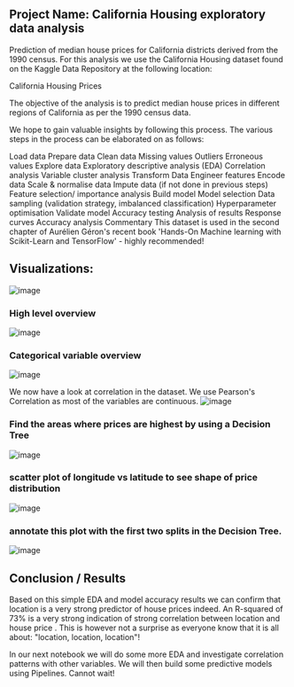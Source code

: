 ## Project Name: California Housing exploratory data analysis
Prediction of median house prices for California districts derived from the 1990 census.
For this analysis we use the California Housing dataset found on the Kaggle Data Repository at the following location:

California Housing Prices

The objective of the analysis is to predict median house prices in different regions of California as per the 1990 census data.

We hope to gain valuable insights by following this process. The various steps in the process can be elaborated on as follows:

Load data
Prepare data
Clean data
Missing values
Outliers
Erroneous values
Explore data
Exploratory descriptive analysis (EDA)
Correlation analysis
Variable cluster analysis
Transform Data
Engineer features
Encode data
Scale & normalise data
Impute data (if not done in previous steps)
Feature selection/ importance analysis
Build model
Model selection
Data sampling (validation strategy, imbalanced classification)
Hyperparameter optimisation
Validate model
Accuracy testing
Analysis of results
Response curves
Accuracy analysis
Commentary
This dataset is used in the second chapter of Aurélien Géron's recent book 'Hands-On Machine learning with Scikit-Learn and TensorFlow' - highly recommended!

## Visualizations: 

![image](https://user-images.githubusercontent.com/19917405/129462784-2681a403-b3f1-466d-8b14-43fd9aed66d3.png)

### High level overview
![image](https://user-images.githubusercontent.com/19917405/129462788-ae57cea4-3088-4579-8bd5-c3d53e4a270d.png)

### Categorical variable overview
![image](https://user-images.githubusercontent.com/19917405/129462797-d0e0e51f-cef9-4981-a456-38ce80c90f17.png)

We now have a look at correlation in the dataset. We use Pearson's Correlation as most of the variables are continuous.
![image](https://user-images.githubusercontent.com/19917405/129462801-3e20b27b-31e1-43df-818e-538d5e9bec90.png)

### Find the areas where prices are highest by using a Decision Tree
![image](https://user-images.githubusercontent.com/19917405/129462813-8034afb3-5eb2-494d-8d7f-41f537c1cb97.png)

### scatter plot of longitude vs latitude to see shape of price distribution
![image](https://user-images.githubusercontent.com/19917405/129462817-93660408-6b7b-4002-8341-806a7fe311d2.png)

### annotate this plot with the first two splits in the Decision Tree.
![image](https://user-images.githubusercontent.com/19917405/129462823-3274e140-1bb4-4dd9-9417-448fc715b0e0.png)

## Conclusion / Results
Based on this simple EDA and model accuracy results we can confirm that location is a very strong predictor of house prices indeed. An R-squared of 73% is a very strong indication of strong correlation between location and house price . This is however not a surprise as everyone know that it is all about: "location, location, location"!

In our next notebook we will do some more EDA and investigate correlation patterns with other variables. We will then build some predictive models using Pipelines. Cannot wait!

